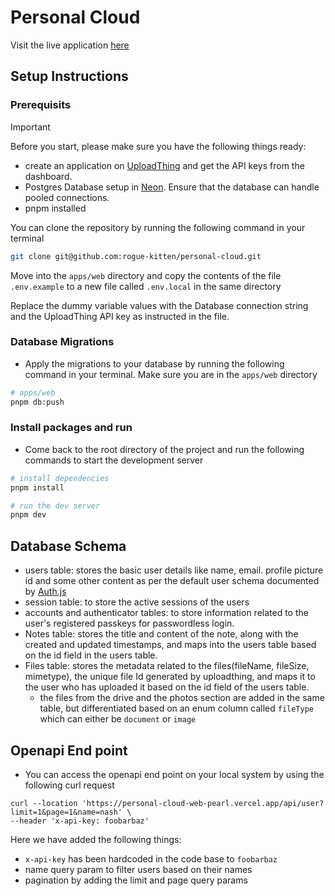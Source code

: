 # Personal Cloud 

Visit the live application [here](https://personal-cloud-web-pearl.vercel.app/)

## Setup Instructions

### Prerequisits 
> [!IMPORTANT]
> Before you start, please make sure you have the following things ready:
> - create an application on [UploadThing](https://uploadthing.com/) and get the API keys from the dashboard. 
> - Postgres Database setup in [Neon](https://neon.tech/). Ensure that the database can handle pooled connections.
> - pnpm installed

You can clone the repository by running the following command in your terminal
```sh
git clone git@github.com:rogue-kitten/personal-cloud.git
```

Move into the `apps/web` directory and copy the contents of the file `.env.example` to a new file called `.env.local` in the same directory

Replace the dummy variable values with the Database connection string and the UploadThing API key as instructed in the file. 

### Database Migrations
- Apply the migrations to your database by running the following command in your terminal. Make sure you are in the `apps/web` directory 
```sh
# apps/web
pnpm db:push
```
### Install packages and run
- Come back to the root directory of the project and run the following commands to start the development server
```sh
# install dependencies
pnpm install

# run the dev server
pnpm dev
```

## Database Schema

- users table: stores the basic user details like name, email. profile picture id and some other content as per the default user schema documented by [Auth.js](https://authjs.dev/)
- session table: to store the active sessions of the users
- accounts and authenticator tables: to store information related to the user's registered passkeys for passwordless login.
- Notes table: stores the title and content of the note, along with the created and updated timestamps, and maps into the users table based on the id field in the users table.
- Files table: stores the metadata related to the files(fileName, fileSize, mimetype), the unique file Id generated by uploadthing,  and maps it to the user who has uploaded it based on the id field of the users table.
  - the files from the drive and the photos section are added in the same table, but differentiated based on an enum column called `fileType` which can either be `document` or `image`


## Openapi End point
- You can access the openapi end point on your local system by using the following curl request
```curl
curl --location 'https://personal-cloud-web-pearl.vercel.app/api/user?limit=1&page=1&name=nash' \
--header 'x-api-key: foobarbaz'
```

Here we have added the following things: 
- `x-api-key` has been hardcoded in the code base to `foobarbaz`
- name query param to filter users based on their names
- pagination by adding the limit and page query params
